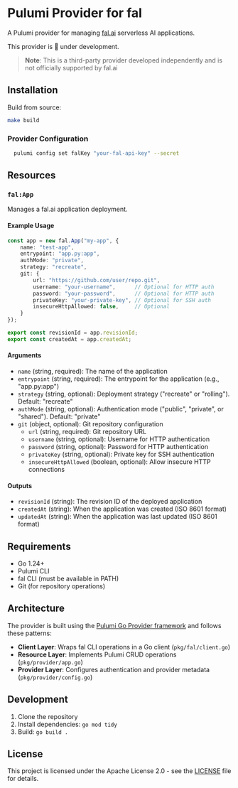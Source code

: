 # Pulumi Provider for fal

A Pulumi provider for managing [fal.ai](https://fal.ai) serverless AI applications.

This provider is 🚧 under development.

> **Note**: This is a third-party provider developed independently and is not officially supported by fal.ai

## Installation

Build from source:

```bash
make build
```

### Provider Configuration
```sh
  pulumi config set falKey "your-fal-api-key" --secret
```

## Resources

### `fal:App`

Manages a fal.ai application deployment.

#### Example Usage

```typescript
const app = new fal.App("my-app", {
    name: "test-app",
    entrypoint: "app.py:app",
    authMode: "private",
    strategy: "recreate",
    git: {
        url: "https://github.com/user/repo.git",
        username: "your-username",      // Optional for HTTP auth
        password: "your-password",      // Optional for HTTP auth
        privateKey: "your-private-key", // Optional for SSH auth
        insecureHttpAllowed: false,     // Optional
    }
});

export const revisionId = app.revisionId;
export const createdAt = app.createdAt;
```

#### Arguments

- `name` (string, required): The name of the application
- `entrypoint` (string, required): The entrypoint for the application (e.g., "app.py:app")
- `strategy` (string, optional): Deployment strategy ("recreate" or "rolling"). Default: "recreate"
- `authMode` (string, optional): Authentication mode ("public", "private", or "shared"). Default: "private"
- `git` (object, optional): Git repository configuration
  - `url` (string, required): Git repository URL
  - `username` (string, optional): Username for HTTP authentication
  - `password` (string, optional): Password for HTTP authentication
  - `privateKey` (string, optional): Private key for SSH authentication
  - `insecureHttpAllowed` (boolean, optional): Allow insecure HTTP connections

#### Outputs

- `revisionId` (string): The revision ID of the deployed application
- `createdAt` (string): When the application was created (ISO 8601 format)
- `updatedAt` (string): When the application was last updated (ISO 8601 format)

## Requirements

- Go 1.24+
- Pulumi CLI
- fal CLI (must be available in PATH)
- Git (for repository operations)

## Architecture

The provider is built using the [Pulumi Go Provider framework](https://github.com/pulumi/pulumi-go-provider) and follows these patterns:

- **Client Layer**: Wraps fal CLI operations in a Go client (`pkg/fal/client.go`)
- **Resource Layer**: Implements Pulumi CRUD operations (`pkg/provider/app.go`)
- **Provider Layer**: Configures authentication and provider metadata (`pkg/provider/config.go`)

## Development

1. Clone the repository
2. Install dependencies: `go mod tidy`
3. Build: `go build .`

## License

This project is licensed under the Apache License 2.0 - see the [LICENSE](LICENSE) file for details.
